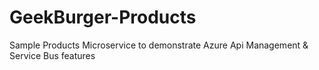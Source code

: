 # GeekBurger-Products
Sample Products Microservice to demonstrate Azure Api Management &amp; Service Bus features
